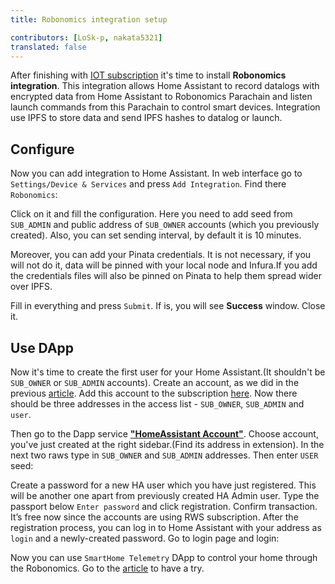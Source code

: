 ```yaml
---
title: Robonomics integration setup

contributors: [LoSk-p, nakata5321]
translated: false
---
```


After finishing with [IOT subscription](/docs/iot-sub-setup/) it's time to install **Robonomics integration**. This integration allows Home Assistant to record datalogs with encrypted data from Home Assistant to Robonomics Parachain and listen launch commands from this Parachain to control smart devices. Integration use IPFS to store data and send IPFS hashes to  datalog or launch.

## Configure

Now you can add integration to Home Assistant. In web interface go to `Settings/Device & Services` and press `Add Integration`. Find there `Robonomics`:

<robo-wiki-picture src="home-assistant/add-integration.jpg" />

Click on it and fill the configuration. Here you need to add seed from `SUB_ADMIN` and public address of `SUB_OWNER` accounts (which you previously created).
Also, you can set sending interval, by default it is 10 minutes.

Moreover, you can add your Pinata credentials. It is not necessary, if you will not do it, data will be pinned with your local node and Infura.If you add the credentials files will also be pinned on Pinata to help them spread wider over IPFS.

<robo-wiki-picture src="home-assistant/config.jpg" />

 Fill in everything and press `Submit`. If is, you will see **Success** window. Close it.

## Use DApp

Now it's time to create the first user for your Home Assistant.(It shouldn't be `SUB_OWNER` or `SUB_ADMIN` accounts). Create an account, as we did in the previous [article](/docs/iot-sub-setup/). 
Add this account to the subscription [here](https://dapp.robonomics.network/#/subscription/devices). Now there should be three addresses in the access list - `SUB_OWNER`, `SUB_ADMIN` and `user`.

<robo-wiki-picture src="home-assistant/user.jpg" />

Then go to the Dapp service [**"HomeAssistant Account"**](https://dapp.robonomics.network/#/home-assistant). Choose account, you've just created at the right sidebar.(Find its address in extension).
In the next two raws type in `SUB_OWNER` and `SUB_ADMIN` addresses. Then enter `USER` seed:

<robo-wiki-picture src="home-assistant/acc-pass.jpg" />

Create a password for a new HA user which you have just registered. This will be another one apart from previously created HA Admin user. Type the passport below `Enter password` and click registration. Confirm transaction. 
It’s free now since the accounts are using RWS subscription. After the registration process, you can log in to Home Assistant with your address as `login` and a newly-created password. Go to login page and login:

<robo-wiki-picture src="home-assistant/acc-login.jpg" />

Now you can use `SmartHome Telemetry` DApp to control your home through the Robonomics. Go to the [article](/docs/use-dapp/) to have a try.